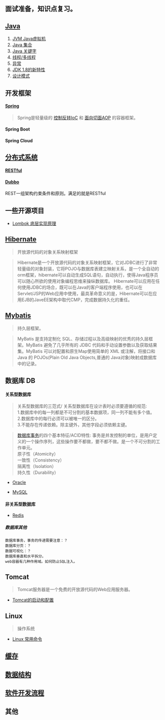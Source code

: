 ## 面试准备，知识点复习。

## [Java](Java/Java.md) 
1. [JVM Java虚拟机](Java/JVM/JVM.md)
2. [Java 集合](Java/Collection/Collection.md)
3. [Java 关键字](Java/Keyword/keyword.md)
4. [线程/多线程](Java/Thread/Thread.md)
5. [异常](Java/Throwable/Throwable.md)
6. [JDK 1.8的新特性](Java/JDK1.8/JDK1.8.md)
7. [设计模式](./Design-Pattern/Design-Pattern.md)

## 开发框架

#### [Spring](./Spring/Spring.md) 

> Spring是轻量级的 [控制反转IoC](Spring/Spring-IoC.md) 和 [面向切面AOP](./Spring/Spring-AOP.md) 的容器框架。

#### Spring Boot

#### Spring Cloud 

## [分布式系统](./Distributed-System/distributed-system.md)
####  [RESTful](/Java/RESTful/RESTful.md)
#### [Dubbo](Java/Dubbo/Dubbo.md)

REST一组架构约束条件和原则。满足的就是RESTful

## 一些开源项目

- [Lombok 底层实现原理](Java/Spring/tools/lombok.md) 

## [Hibernate](Java/Hibernate/Hibernate.md) 
> 开放源代码的对象关系映射框架

> Hibernate是一个开放源代码的对象关系映射框架，它对JDBC进行了非常轻量级的对象封装，它将POJO与数据库表建立映射关系，是一个全自动的orm框架，hibernate可以自动生成SQL语句，自动执行，使得Java程序员可以随心所欲的使用对象编程思维来操纵数据库。 Hibernate可以应用在任何使用JDBC的场合，既可以在Java的客户端程序使用，也可以在Servlet/JSP的Web应用中使用，最具革命意义的是，Hibernate可以在应用EJB的JaveEE架构中取代CMP，完成数据持久化的重任。

## [Mybatis](Java/Mybatis/Mybatis.md) 
> 持久层框架。

> MyBatis 是支持定制化 SQL、存储过程以及高级映射的优秀的持久层框架。MyBatis 避免了几乎所有的 JDBC 代码和手动设置参数以及获取结果集。MyBatis 可以对配置和原生Map使用简单的 XML 或注解，将接口和 Java 的 POJOs(Plain Old Java Objects,普通的 Java对象)映射成数据库中的记录。

## 数据库 DB

#### 关系型数据库
> 关系型数据库的三范式/ 关系型数据库在设计表时必须要遵循的规范: 
<br> 1.数据库中的每一列都是不可分割的基本数据项，同一列不能有多个值。
<br> 2.数据库中的每行必须可以被唯一的区分。
<br> 3.不能存在传递依赖。除主键外，其他字段必须依赖主键。

> [数据库事务](/DB/DB-transaction.md)的四个基本特征/ACID特性: 事务是并发控制的单位，是用户定义的一个操作序列，这些操作要不都做，要不都不做。是一个不可分割的工作单元。
<br> 原子性（Atomicity）
<br> 一致性（Consistency）
<br> 隔离性（Isolation）
<br> 持久性（Durability）

- [Oracle](/DB/Oracle.md)

- [MySQL](/DB/MySQL.md)

#### 非关系型数据库 
- [Redis](/DB/Redis.md)

##### 数据库其他
```text
数据库事务，事务的传递需要注意：？
数据库分页：？
数据可视化：？
数据库垂直和水平拆分。
web容器有几种作用域。如何防止SQL注入。
```

## Tomcat 
> Tomcat服务器是一个免费的开放源代码的Web应用服务器。

- [Tomcat的启动和配置](./Tomcat/Tomcat.md)

## Linux 
> 操作系统
- [Linux 常用命令](./Linux/Linux.md)

## [缓存](Cache/cache.md)

## [数据结构](./Data-Structure/Data-Structure.md)

##  [软件开发流程](Process/Software-Development-Process.md)

## 其他
```text

```



